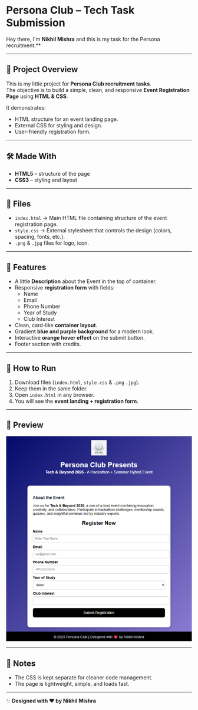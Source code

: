 # Persona Club – Tech Task Submission  
Hey there, I'm **Nikhil Mishra** and this is my task for the Persona recruitment.** 

---

## 📌 Project Overview
This is my little project for **Persona Club recruitment tasks**.  
The objective is to build a simple, clean, and responsive **Event Registration Page** using **HTML & CSS**.  

It demonstrates:
- HTML structure for an event landing page.
- External CSS for styling and design.
- User-friendly registration form.

---

## 🛠️ Made With
- **HTML5** – structure of the page  
- **CSS3** – styling and layout  

---

## 📂 Files
- `index.html` → Main HTML file containing structure of the event registration page.  
- `style.css` → External stylesheet that controls the design (colors, spacing, fonts, etc.).  
- `.png` & `.jpg` files for logo, icon.
---

## 🎯 Features
- A little **Description** about the Event in the top of container.
- Responsive **registration form** with fields:
  - Name
  - Email
  - Phone Number
  - Year of Study
  - Club Interest
- Clean, card-like **container layout**.  
- Gradient **blue and purple background** for a modern look.  
- Interactive **orange hover effect** on the submit button.  
- Footer section with credits.  

---

## 🚀 How to Run
1. Download files (`index.html`, `style.css` & `.png` `.jpg`).  
2. Keep them in the same folder.  
3. Open `index.html` in any browser.  
4. You will see the **event landing + registration form**.  

---

## 📸 Preview
<img src="preview(2).png">

---

## 📖 Notes
- The CSS is kept separate for cleaner code management.  
- The page is lightweight, simple, and loads fast.

---


✨ **Designed with ❤️ by Nikhil Mishra**